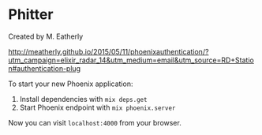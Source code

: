 # Phitter

Created by M. Eatherly

http://meatherly.github.io/2015/05/11/phoenixauthentication/?utm_campaign=elixir_radar_14&utm_medium=email&utm_source=RD+Station#authentication-plug



To start your new Phoenix application:

1. Install dependencies with `mix deps.get`
2. Start Phoenix endpoint with `mix phoenix.server`

Now you can visit `localhost:4000` from your browser.
